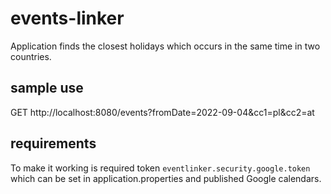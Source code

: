 # events-linker
Application finds the closest holidays which occurs in the same time in two countries.

## sample use
GET http://localhost:8080/events?fromDate=2022-09-04&cc1=pl&cc2=at

## requirements
To make it working is required token `eventlinker.security.google.token` which can be set in application.properties and published Google calendars.


